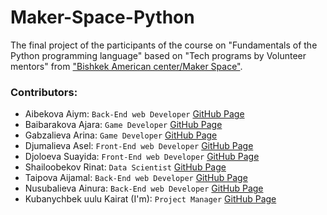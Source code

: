 # Maker-Space-Python
The final project of the participants of the course on "Fundamentals of the Python programming language" 
based on "Tech programs by Volunteer mentors" 
from ["Bishkek American center/Maker Space"](https://www.instagram.com/bishkek_american_center/).


### **Contributors:**
* Aibekova Aiym: ```Back-End web Developer``` [GitHub Page](https://github.com/Aiymhi)
* Baibarakova Ajara: ```Game Developer``` [GitHub Page](https://github.com/Yuiii0-0)
* Gabzalieva Arina: ```Game Developer``` [GitHub Page](https://github.com/arinalalala)
* Djumalieva Asel: ```Front-End web Developer``` [GitHub Page](https://github.com/dAseld)
* Djoloeva Suayida: ```Front-End web Developer``` [GitHub Page](https://github.com/suaiida)
* Shailoobekov Rinat: ```Data Scientist``` [GitHub Page](https://github.com/0ktyabrsky)
* Taipova Aijamal: ```Back-End web Developer``` [GitHub Page](https://github.com/aizhamalll)
* Nusubalieva Ainura: ```Back-End web Developer``` [GitHub Page](https://github.com/Ainura04)
* Kubanychbek uulu Kairat (I'm): ```Project Manager``` [GitHub Page](https://github.com/Archy31)
